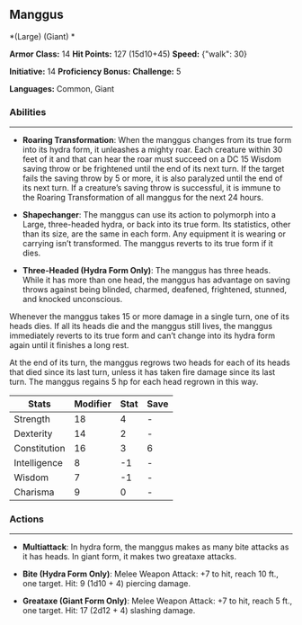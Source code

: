## Manggus
*(Large) (Giant) *

**Armor Class:** 14
**Hit Points:** 127 (15d10+45)
**Speed:** {"walk": 30}

**Initiative:** 14
**Proficiency Bonus:**
**Challenge:** 5

**Languages:** Common, Giant

### Abilities
 --- 
- **Roaring Transformation**: When the manggus changes from its true form into its hydra form, it unleashes a mighty roar. Each creature within 30 feet of it and that can hear the roar must succeed on a DC 15 Wisdom saving throw or be frightened until the end of its next turn. If the target fails the saving throw by 5 or more, it is also paralyzed until the end of its next turn. If a creature’s saving throw is successful, it is immune to the Roaring Transformation of all manggus for the next 24 hours.

- **Shapechanger**: The manggus can use its action to polymorph into a Large, three-headed hydra, or back into its true form. Its statistics, other than its size, are the same in each form. Any equipment it is wearing or carrying isn’t transformed. The manggus reverts to its true form if it dies.

- **Three-Headed (Hydra Form Only)**: The manggus has three heads. While it has more than one head, the manggus has advantage on saving throws against being blinded, charmed, deafened, frightened, stunned, and knocked unconscious.

Whenever the manggus takes 15 or more damage in a single turn, one of its heads dies. If all its heads die and the manggus still lives, the manggus immediately reverts to its true form and can’t change into its hydra form again until it finishes a long rest.

At the end of its turn, the manggus regrows two heads for each of its heads that died since its last turn, unless it has taken fire damage since its last turn. The manggus regains 5 hp for each head regrown in this way.



| Stats | Modifier | Stat | Save
| ---- | ---- | ---- | ---- |
| Strength | 18 | 4 | - |
| Dexterity | 14 | 2 | - |
| Constitution | 16 | 3 | 6 |
| Intelligence | 8 | -1 | - |
| Wisdom | 7 | -1 | - |
| Charisma | 9 | 0 | - |

### Actions
 --- 
- **Multiattack**: In hydra form, the manggus makes as many bite attacks as it has heads. In giant form, it makes two greataxe attacks.

- **Bite (Hydra Form Only)**: Melee Weapon Attack: +7 to hit, reach 10 ft., one target. Hit: 9 (1d10 + 4) piercing damage.

- **Greataxe (Giant Form Only)**: Melee Weapon Attack: +7 to hit, reach 5 ft., one target. Hit: 17 (2d12 + 4) slashing damage.

